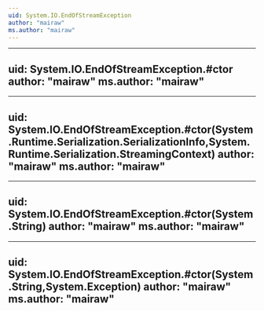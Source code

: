 ```yaml
---
uid: System.IO.EndOfStreamException
author: "mairaw"
ms.author: "mairaw"
---
```


---
uid: System.IO.EndOfStreamException.#ctor
author: "mairaw"
ms.author: "mairaw"
---

---
uid: System.IO.EndOfStreamException.#ctor(System.Runtime.Serialization.SerializationInfo,System.Runtime.Serialization.StreamingContext)
author: "mairaw"
ms.author: "mairaw"
---

---
uid: System.IO.EndOfStreamException.#ctor(System.String)
author: "mairaw"
ms.author: "mairaw"
---

---
uid: System.IO.EndOfStreamException.#ctor(System.String,System.Exception)
author: "mairaw"
ms.author: "mairaw"
---
